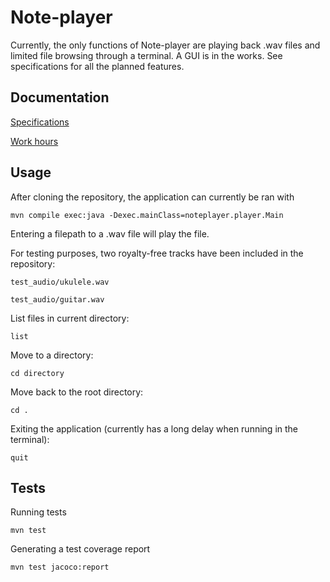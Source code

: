 # Note-player

Currently, the only functions of Note-player are playing back .wav files and limited file browsing through a terminal. A GUI is in the works. See specifications for all the planned features.

## Documentation

[Specifications](https://github.com/Teo44/ot-harjoitustyo/blob/master/documentation/specifications.md)

[Work hours](https://github.com/Teo44/ot-harjoitustyo/blob/master/documentation/work_hours.md)

## Usage

After cloning the repository, the application can currently be ran with 

```
mvn compile exec:java -Dexec.mainClass=noteplayer.player.Main
```

Entering a filepath to a .wav file will play the file.

For testing purposes, two royalty-free tracks have been included in the repository:

```
test_audio/ukulele.wav

test_audio/guitar.wav
```

List files in current directory:
```
list
```
Move to a directory:
```
cd directory
```

Move back to the root directory:
```
cd .
```

Exiting the application (currently has a long delay when running in the terminal):

```
quit
```

## Tests

Running tests

```
mvn test
```

Generating a test coverage report

```
mvn test jacoco:report

